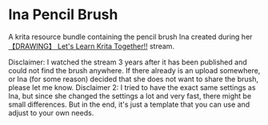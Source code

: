 # Ina Pencil Brush
A krita resource bundle containing the pencil brush Ina created during her [【DRAWING】 Let's Learn Krita Together!!](https://www.youtube.com/watch?v=rEMllwFvzgc) stream.

Disclaimer: I watched the stream 3 years after it has been published and could not find the brush anywhere. If there already is an upload somewhere, or Ina (for some reason) decided that she does not want to share the brush, please let me know. 
Disclaimer 2: I tried to have the exact same settings as Ina, but since she changed the settings a lot and very fast, there might be small differences. But in the end, it's just a template that you can use and adjust to your own needs. 
